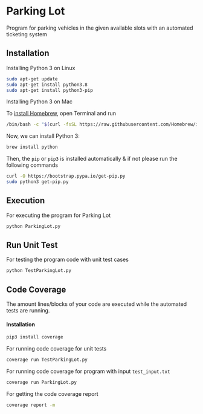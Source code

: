 # Parking Lot

Program for parking vehicles in the given available slots with an automated ticketing system

## Installation
Installing Python 3 on Linux
```bash
sudo apt-get update
sudo apt-get install python3.8
sudo apt-get install python3-pip
```
Installing Python 3 on Mac

To [install Homebrew](https://brew.sh/), open Terminal and run
```bash
/bin/bash -c "$(curl -fsSL https://raw.githubusercontent.com/Homebrew/install/master/install.sh)"
```
Now, we can install Python 3:
```bash
brew install python
```
Then, the `pip` or `pip3` is installed automatically & if not please run the following commands
```bash
curl -O https://bootstrap.pypa.io/get-pip.py
sudo python3 get-pip.py
```
## Execution

For executing the program for Parking Lot

```bash
python ParkingLot.py
```

## Run Unit Test

For testing the program code with unit test cases

```bash
python TestParkingLot.py
```

## Code Coverage

The amount lines/blocks of your code are executed while the automated tests are running.

#### Installation

```bash
pip3 install coverage
```

For running code coverage for unit tests
```bash
coverage run TestParkingLot.py
```
For running code coverage for program with input `test_input.txt`
```bash
coverage run ParkingLot.py
```
For getting the code coverage report

```bash
coverage report -m
```
